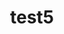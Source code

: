 ---
title: test5
emoji: 🐳
colorFrom: pink
colorTo: purple
sdk: static
pinned: false
tags:
  - deepsite
---